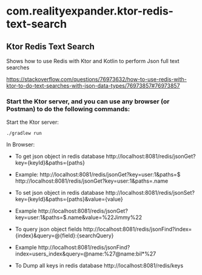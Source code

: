 # com.realityexpander.ktor-redis-text-search
## Ktor Redis Text Search

Shows how to use Redis with Ktor and Kotlin to perform Json full text searches

https://stackoverflow.com/questions/76973632/how-to-use-redis-with-ktor-to-do-text-searches-with-json-data-types/76973857#76973857


### Start the Ktor server, and you can use any browser (or Postman) to do the following commands:

Start the Ktor server:

`./gradlew run`

In Browser:

- To get json object in redis database
  http://localhost:8081/redis/jsonGet?key={keyId}&paths={paths}
- Example:
  http://localhost:8081/redis/jsonGet?key=user:1&paths=$
  http://localhost:8081/redis/jsonGet?key=user:1&paths=.name

- To set json object in redis database
http://localhost:8081/redis/jsonSet?key={keyId}&paths={paths}&value={value}
- Example
  http://localhost:8081/redis/jsonGet?key=user:1&paths=$.name&value=%22Jimmy%22

- To query json object fields
  http://localhost:8081/redis/jsonFind?index={index}&query=@{field}:{searchQuery}
- Example
  http://localhost:8081/redis/jsonFind?index=users_index&query=@name:%27@name:bil*%27

- To Dump all keys in redis database
  http://localhost:8081/redis/keys


  
